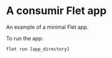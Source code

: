 # A consumir Flet app

An example of a minimal Flet app.

To run the app:

```
flet run [app_directory]
```
